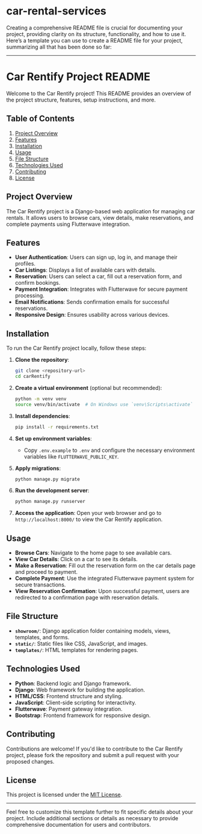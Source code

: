 # car-rental-services
Creating a comprehensive README file is crucial for documenting your project, providing clarity on its structure, functionality, and how to use it. Here’s a template you can use to create a README file for your project, summarizing all that has been done so far:

---

# Car Rentify Project README

Welcome to the Car Rentify project! This README provides an overview of the project structure, features, setup instructions, and more.

## Table of Contents

1. [Project Overview](#project-overview)
2. [Features](#features)
3. [Installation](#installation)
4. [Usage](#usage)
5. [File Structure](#file-structure)
6. [Technologies Used](#technologies-used)
7. [Contributing](#contributing)
8. [License](#license)

## Project Overview

The Car Rentify project is a Django-based web application for managing car rentals. It allows users to browse cars, view details, make reservations, and complete payments using Flutterwave integration.

## Features

- **User Authentication**: Users can sign up, log in, and manage their profiles.
- **Car Listings**: Displays a list of available cars with details.
- **Reservation**: Users can select a car, fill out a reservation form, and confirm bookings.
- **Payment Integration**: Integrates with Flutterwave for secure payment processing.
- **Email Notifications**: Sends confirmation emails for successful reservations.
- **Responsive Design**: Ensures usability across various devices.

## Installation

To run the Car Rentify project locally, follow these steps:

1. **Clone the repository**:
   ```bash
   git clone <repository-url>
   cd carRentify
   ```

2. **Create a virtual environment** (optional but recommended):
   ```bash
   python -m venv venv
   source venv/bin/activate  # On Windows use `venv\Scripts\activate`
   ```

3. **Install dependencies**:
   ```bash
   pip install -r requirements.txt
   ```

4. **Set up environment variables**:
   - Copy `.env.example` to `.env` and configure the necessary environment variables like `FLUTTERWAVE_PUBLIC_KEY`.

5. **Apply migrations**:
   ```bash
   python manage.py migrate
   ```

6. **Run the development server**:
   ```bash
   python manage.py runserver
   ```

7. **Access the application**:
   Open your web browser and go to `http://localhost:8000/` to view the Car Rentify application.

## Usage

- **Browse Cars**: Navigate to the home page to see available cars.
- **View Car Details**: Click on a car to see its details.
- **Make a Reservation**: Fill out the reservation form on the car details page and proceed to payment.
- **Complete Payment**: Use the integrated Flutterwave payment system for secure transactions.
- **View Reservation Confirmation**: Upon successful payment, users are redirected to a confirmation page with reservation details.

## File Structure

- **`showroom/`**: Django application folder containing models, views, templates, and forms.
- **`static/`**: Static files like CSS, JavaScript, and images.
- **`templates/`**: HTML templates for rendering pages.

## Technologies Used

- **Python**: Backend logic and Django framework.
- **Django**: Web framework for building the application.
- **HTML/CSS**: Frontend structure and styling.
- **JavaScript**: Client-side scripting for interactivity.
- **Flutterwave**: Payment gateway integration.
- **Bootstrap**: Frontend framework for responsive design.

## Contributing

Contributions are welcome! If you'd like to contribute to the Car Rentify project, please fork the repository and submit a pull request with your proposed changes.

## License

This project is licensed under the [MIT License](LICENSE).

---

Feel free to customize this template further to fit specific details about your project. Include additional sections or details as necessary to provide comprehensive documentation for users and contributors.